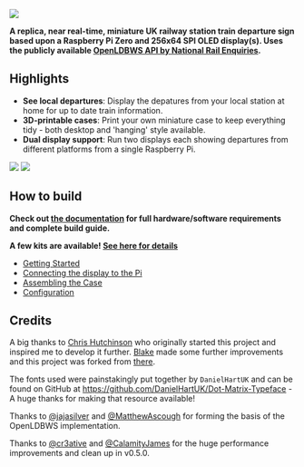 ![](assets/full-logo.png)

**A replica, near real-time, miniature UK railway station train departure sign based upon a Raspberry Pi Zero and 256x64 SPI OLED display(s). Uses the publicly available [OpenLDBWS API by National Rail Enquiries](https://www.nationalrail.co.uk/).**

## Highlights

- **See local departures**: Display the depatures from your local station at home for up to date train information.
- **3D-printable cases**: Print your own miniature case to keep everything tidy - both desktop and 'hanging' style available.
- **Dual display support**: Run two displays each showing departures from different platforms from a single Raspberry Pi.

![](assets/blog-header.jpg)
![](docs/images/completed-unit.jpg)

## How to build

**Check out [the documentation](/docs/01-getting-started.md) for full hardware/software requirements and complete build guide.**

**A few kits are available! [See here for details](https://github.com/chrisys/train-departure-display/issues/94)**

- [Getting Started](/docs/01-getting-started.md)
- [Connecting the display to the Pi](/docs/02-connecting-the-display-to-the-pi.md)
- [Assembling the Case](/docs/03-assembling-the-case.md)
- [Configuration](/docs/04-configuration.md)

## Credits

A big thanks to [Chris Hutchinson](https://github.com/chrishutchinson/) who originally started this project and inspired me to develop it further. [Blake](https://github.com/ghostseven) made some further improvements and this project was forked from [there](https://github.com/ghostseven/UK-Train-Departure-Display).

The fonts used were painstakingly put together by `DanielHartUK` and can be found on GitHub at https://github.com/DanielHartUK/Dot-Matrix-Typeface - A huge thanks for making that resource available!

Thanks to [@jajasilver](https://github.com/jajsilver/UK-Train-Departure-Display-NRE) and [@MatthewAscough](https://github.com/MatthewAscough/UK-Train-Departure-Display-NRE) for forming the basis of the OpenLDBWS implementation.

Thanks to [@cr3ative](https://github.com/cr3ative) and [@CalamityJames](https://github.com/CalamityJames) for the huge performance improvements and clean up in v0.5.0.
